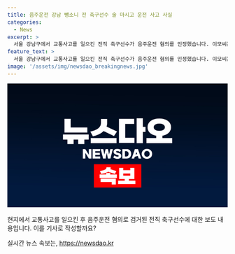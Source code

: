 ```yaml
---
title: 음주운전 강남 뺑소니 전 축구선수 술 마시고 운전 사고 사실
categories:
  - News
excerpt: >
  서울 강남구에서 교통사고를 일으킨 전직 축구선수가 음주운전 혐의를 인정했습니다. 이모씨는 사고후미조치 및 음주운전 혐의로 경찰에 입건됐으며, 인도 위 변압기를 들이받고 도주한 뒤 자택에서 긴급체포됐습니다. 초기에는 음주운전을 부인했지만, 후에 당황해서 안 마셨다며 진술을 바꿨습니다. 경찰은 구속영장 신청도 검토 중이며, 이씨는 현재는 축구선수로 활동하지 않고 있습니다.
feature_text: >
  서울 강남구에서 교통사고를 일으킨 전직 축구선수가 음주운전 혐의를 인정했습니다. 이모씨는 사고후미조치 및 음주운전 혐의로 경찰에 입건됐으며, 인도 위 변압기를 들이받고 도주한 뒤 자택에서 긴급체포됐습니다. 초기에는 음주운전을 부인했지만, 후에 당황해서 안 마셨다며 진술을 바꿨습니다. 경찰은 구속영장 신청도 검토 중이며, 이씨는 현재는 축구선수로 활동하지 않고 있습니다.
image: '/assets/img/newsdao_breakingnews.jpg'
---
```


<p><img src="/assets/img/newsdao_breakingnews.jpg" alt="koreaapp 속보" /></p>

<p>현지에서 교통사고를 일으킨 후 음주운전 혐의로 검거된 전직 축구선수에 대한 보도 내용입니다. 이를 기사로 작성할까요?</p>
실시간 뉴스 속보는, <a href="https://newsdao.kr" rel="dofollow">https://newsdao.kr</a>


